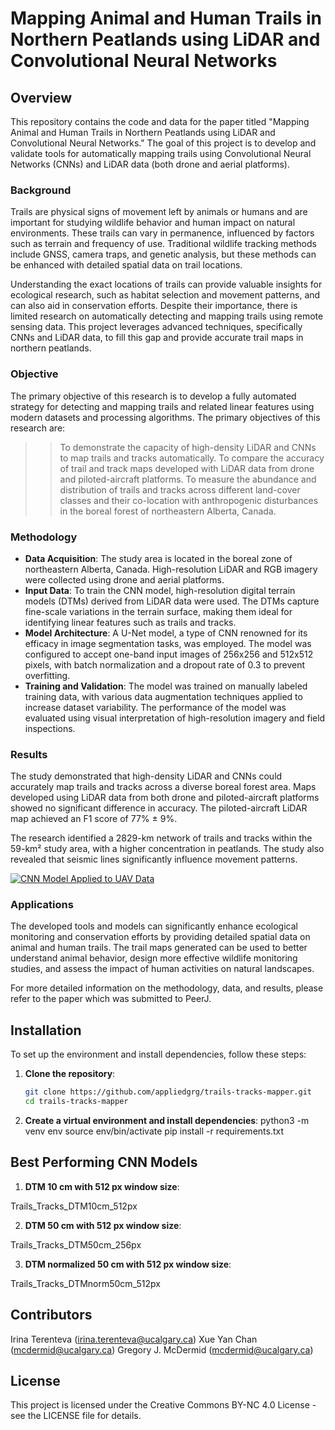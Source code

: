 # Mapping Animal and Human Trails in Northern Peatlands using LiDAR and Convolutional Neural Networks

## Overview
This repository contains the code and data for the paper titled "Mapping Animal and Human Trails in Northern Peatlands using LiDAR and Convolutional Neural Networks." The goal of this project is to develop and validate tools for automatically mapping trails using Convolutional Neural Networks (CNNs) and LiDAR data (both drone and aerial platforms).

### Background
Trails are physical signs of movement left by animals or humans and are important for studying wildlife behavior and human impact on natural environments. These trails can vary in permanence, influenced by factors such as terrain and frequency of use. Traditional wildlife tracking methods include GNSS, camera traps, and genetic analysis, but these methods can be enhanced with detailed spatial data on trail locations.

Understanding the exact locations of trails can provide valuable insights for ecological research, such as habitat selection and movement patterns, and can also aid in conservation efforts. Despite their importance, there is limited research on automatically detecting and mapping trails using remote sensing data. This project leverages advanced techniques, specifically CNNs and LiDAR data, to fill this gap and provide accurate trail maps in northern peatlands.

### Objective
The primary objective of this research is to develop a fully automated strategy for detecting and mapping trails and related linear features using modern datasets and processing algorithms. The primary objectives of this research are:
>> To demonstrate the capacity of high-density LiDAR and CNNs to map trails and tracks automatically.
>> To compare the accuracy of trail and track maps developed with LiDAR data from drone and piloted-aircraft platforms.
>> To measure the abundance and distribution of trails and tracks across different land-cover classes and their co-location with anthropogenic disturbances in the boreal forest of northeastern Alberta, Canada.

### Methodology
- **Data Acquisition**: The study area is located in the boreal zone of northeastern Alberta, Canada. High-resolution LiDAR and RGB imagery were collected using drone and aerial platforms.
- **Input Data**: To train the CNN model, high-resolution digital terrain models (DTMs) derived from LiDAR data were used. The DTMs capture fine-scale variations in the terrain surface, making them ideal for identifying linear features such as trails and tracks.
- **Model Architecture**: A U-Net model, a type of CNN renowned for its efficacy in image segmentation tasks, was employed. The model was configured to accept one-band input images of 256x256 and 512x512 pixels, with batch normalization and a dropout rate of 0.3 to prevent overfitting.
- **Training and Validation**: The model was trained on manually labeled training data, with various data augmentation techniques applied to increase dataset variability. The performance of the model was evaluated using visual interpretation of high-resolution imagery and field inspections.

### Results
The study demonstrated that high-density LiDAR and CNNs could accurately map trails and tracks across a diverse boreal forest area. Maps developed using LiDAR data from both drone and piloted-aircraft platforms showed no significant difference in accuracy. The piloted-aircraft LiDAR map achieved an F1 score of 77% ± 9%.

The research identified a 2829-km network of trails and tracks within the 59-km² study area, with a higher concentration in peatlands. The study also revealed that seismic lines significantly influence movement patterns.

[![CNN Model Applied to UAV Data](https://github.com/appliedgrg/trails-tracks-mapper/blob/main/images/CNN_at_UAVdata.png)](https://github.com/appliedgrg/trails-tracks-mapper/blob/main/images/CNN_at_UAVdata.png)


### Applications
The developed tools and models can significantly enhance ecological monitoring and conservation efforts by providing detailed spatial data on animal and human trails. The trail maps generated can be used to better understand animal behavior, design more effective wildlife monitoring studies, and assess the impact of human activities on natural landscapes.

For more detailed information on the methodology, data, and results, please refer to the paper which was submitted to PeerJ.


## Installation
To set up the environment and install dependencies, follow these steps:

1. **Clone the repository**:
   ```bash
   git clone https://github.com/appliedgrg/trails-tracks-mapper.git
   cd trails-tracks-mapper

2. **Create a virtual environment and install dependencies**:
python3 -m venv env
source env/bin/activate
pip install -r requirements.txt

## Best Performing CNN Models

1. **DTM 10 cm with 512 px window size**:

Trails_Tracks_DTM10cm_512px

2. **DTM 50 cm with 512 px window size**:

Trails_Tracks_DTM50cm_256px

3. **DTM normalized 50 cm with 512 px window size**:

Trails_Tracks_DTMnorm50cm_512px


## Contributors
Irina Terenteva (irina.terenteva@ucalgary.ca)
Xue Yan Chan (mcdermid@ucalgary.ca)
Gregory J. McDermid (mcdermid@ucalgary.ca)

## License
This project is licensed under the Creative Commons BY-NC 4.0 License - see the LICENSE file for details.

